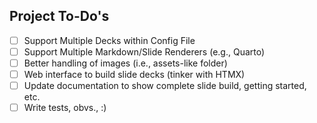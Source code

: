 ## Project To-Do's

- [ ] Support Multiple Decks within Config File
- [ ] Support Multiple Markdown/Slide Renderers (e.g., Quarto)
- [ ] Better handling of images (i.e., assets-like folder)
- [ ] Web interface to build slide decks (tinker with HTMX)
- [ ] Update documentation to show complete slide build, getting started, etc.
- [ ] Write tests, obvs., :)
